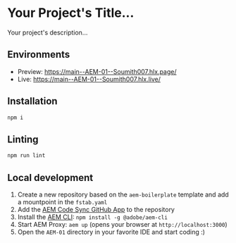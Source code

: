# Your Project's Title...
Your project's description...

## Environments
- Preview: https://main--AEM-01--Soumith007.hlx.page/
- Live: https://main--AEM-01--Soumith007.hlx.live/

## Installation

```sh
npm i
```

## Linting

```sh
npm run lint
```

## Local development

1. Create a new repository based on the `aem-boilerplate` template and add a mountpoint in the `fstab.yaml`
1. Add the [AEM Code Sync GitHub App](https://github.com/apps/aem-code-sync) to the repository
1. Install the [AEM CLI](https://github.com/adobe/helix-cli): `npm install -g @adobe/aem-cli`
1. Start AEM Proxy: `aem up` (opens your browser at `http://localhost:3000`)
1. Open the `AEM-01` directory in your favorite IDE and start coding :)
